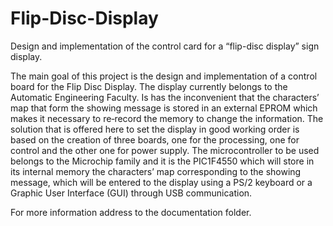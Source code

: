 # Flip-Disc-Display

Design and implementation of the control card for a “flip-disc display” sign display.

The main goal of this project is the design and implementation of a control board for the Flip Disc Display. The display currently belongs to the Automatic Engineering Faculty. Is has the inconvenient that the characters’ map that form the showing message is stored in an external EPROM which makes it necessary to re‐record the memory to change the information. The solution that is offered here to set the display in good working order is based on the creation of three boards, one for the processing, one for control and the other one for power supply. The microcontroller to be used belongs to the Microchip family and it is the PIC1F4550 which will store in its internal memory the characters’ map corresponding to the showing message, which will be entered to the display using a PS/2 keyboard or a Graphic User Interface (GUI) through USB communication.

For more information address to the documentation folder.
